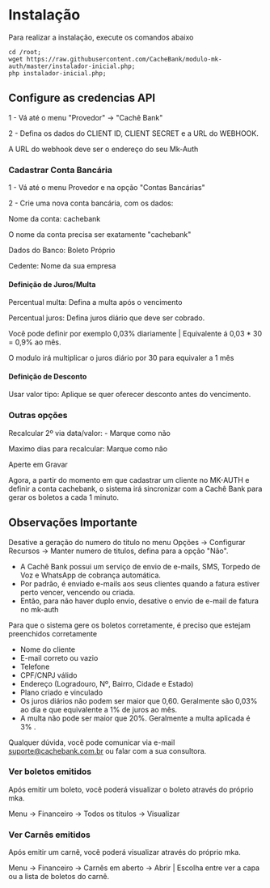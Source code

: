 # Instalação

Para realizar a instalação, execute os comandos abaixo
```SHELL
cd /root;
wget https://raw.githubusercontent.com/CacheBank/modulo-mk-auth/master/instalador-inicial.php;
php instalador-inicial.php;
```

## Configure as credencias API
1 - Vá até o menu "Provedor" -> "Cachê Bank"

2 - Defina os dados do CLIENT ID, CLIENT SECRET e a URL do WEBHOOK.

A URL do webhook deve ser o endereço do seu Mk-Auth


### Cadastrar Conta Bancária
1 - Vá até o menu Provedor e na opção "Contas Bancárias"

2 - Crie uma nova conta bancária, com os dados:

Nome da conta: cachebank

O nome da conta precisa ser exatamente "cachebank"

Dados do Banco: Boleto Próprio

Cedente: Nome da sua empresa


#### Definição de Juros/Multa

Percentual multa: Defina a multa após o vencimento

Percentual juros:  Defina juros diário que deve ser cobrado.

Você pode definir por exemplo 0,03% diariamente | Equivalente á 0,03 * 30 = 0,9% ao mês.

O modulo irá multiplicar o juros diário por 30 para equivaler a 1 mês


#### Definição de Desconto
Usar valor tipo: Aplique se quer oferecer desconto antes do vencimento.

### Outras opções
Recalcular 2º via data/valor: - Marque como não

Maximo dias para recalcular: Marque como não

Aperte em Gravar

Agora, a partir do momento em que cadastrar um cliente no MK-AUTH e definir a conta cachebank, o sistema irá sincronizar com a Cachê Bank para gerar os boletos a cada 1 minuto.


## Observações Importante

Desative a geração do numero do titulo no menu Opções -> Configurar Recursos -> Manter numero de titulos, defina para a opção "Não".

- A Cachê Bank possui um serviço de envio de e-mails, SMS, Torpedo de Voz e WhatsApp de cobrança automática.
- Por padrão, é enviado e-mails aos seus clientes quando a fatura estiver perto vencer, vencendo ou criada.
- Então, para não haver duplo envio, desative o envio de e-mail de fatura no mk-auth


Para que o sistema gere os boletos corretamente, é preciso que estejam preenchidos corretamente
- Nome do cliente
- E-mail correto ou vazio
- Telefone
- CPF/CNPJ válido
- Endereço (Logradouro, Nº, Bairro, Cidade e Estado)
- Plano criado e vinculado
- Os juros diários não podem ser maior que 0,60. Geralmente são 0,03% ao dia e que equivalente a 1% de juros ao mês.
- A multa não pode ser maior que 20%. Geralmente a multa aplicada é 3% .

Qualquer dúvida, você pode comunicar via e-mail suporte@cachebank.com.br ou falar com a sua consultora.

### Ver boletos emitidos
Após emitir um boleto, você poderá visualizar o boleto através do próprio mka. 

Menu -> Financeiro -> Todos os titulos -> Visualizar


### Ver Carnês emitidos
Após emitir um carnê, você poderá visualizar através do próprio mka.

Menu -> Financeiro -> Carnês em aberto -> Abrir | Escolha entre ver a capa ou a lista de boletos do carnê.

